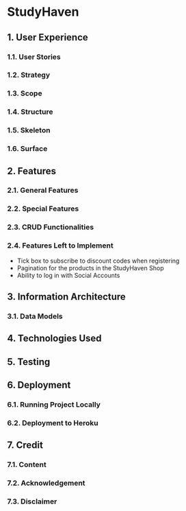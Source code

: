 # StudyHaven

## 1. User Experience
### 1.1. User Stories
### 1.2. Strategy
### 1.3. Scope
### 1.4. Structure
### 1.5. Skeleton
### 1.6. Surface

## 2. Features
### 2.1. General Features 
### 2.2. Special Features
### 2.3. CRUD Functionalities
### 2.4. Features Left to Implement
- Tick box to subscribe to discount codes when registering
- Pagination for the products in the StudyHaven Shop
- Ability to log in with Social Accounts

## 3. Information Architecture
### 3.1. Data Models

## 4. Technologies Used

## 5. Testing

## 6. Deployment
### 6.1. Running Project Locally
### 6.2. Deployment to Heroku

## 7. Credit
### 7.1. Content
### 7.2. Acknowledgement
### 7.3. Disclaimer